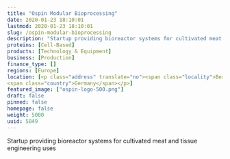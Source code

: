 ```yaml
---
title: "Ospin Modular Bioprocessing"
date: 2020-01-23 18:10:01
lastmod: 2020-01-23 18:10:01
slug: /ospin-modular-bioprocessing
description: "Startup providing bioreactor systems for cultivated meat and tissue engineering uses"
proteins: [Cell-Based]
products: [Technology & Equipment]
business: [Production]
finance_type: []
regions: [Europe]
location: [<p class="address" translate="no"><span class="locality">Berlin</span><br>
<span class="country">Germany</span></p>]
featured_image: ["ospin-logo-500.png"]
draft: false
pinned: false
homepage: false
weight: 5000
uuid: 5849
---
```

<p>Startup providing bioreactor systems for cultivated meat and tissue engineering uses</p>
